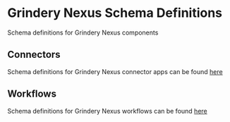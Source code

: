 # Grindery Nexus Schema Definitions
Schema definitions for Grindery Nexus components

## Connectors
Schema definitions for Grindery Nexus connector apps can be found [here](connectors)

## Workflows
Schema definitions for Grindery Nexus workflows can be found [here](workflows)